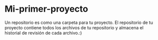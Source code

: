 # Mi-primer-proyecto 
Un repositorio es como una carpeta para tu proyecto. El repositorio de tu proyecto contiene todos los archivos de tu repositorio y almacena el historial de revisión de cada archivo.:)
